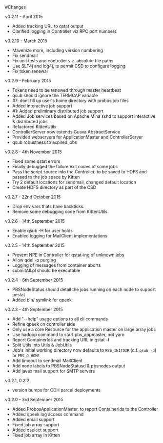#Changes

v0.2.11 - April 2015
 * Added tracking URL to qstat output
 * Clarified logging in Controller viz RPC port numbers

v0.2.10 - March 2015
 * Mavenize more, including version numbering
 * Fix sendmail
 * Fix unit tests and controller viz. absolute file paths
 * Use SLF4j and log4j, to permit CSD to configure logging
 * Fix token renewal

v0.2.9 - February 2015
 * Tokens need to be renewed through master heartbeat
 * qsub should ignore the TERMCAP variable
 * #7: dont fill up user's home directory with probos job files
 * Added interactive job support
 * #1: Added preliminary distributed job support
 * Added Job services based on Apache Mina sshd to support interactive & distributed jobs
 * Refactored KittenUtils
 * ControllerServer now extends Guava AbstractService
 * Provided webservers for ApplicationMaster and ControllerServer
 * qsub robustness to expired jobs  

v0.2.8 - 4th November 2015
 * Fixed some qstat errors
 * Finally debugged the failure exit codes of some jobs
 * Pass the script source into the Controller, to be saved to HDFS and passed to the job space by Kitten
 * Try 2 default locations for sendmail, changed default location
 * Create HDFS directory as part of the CSD

v0.2.7 - 22nd October 2015
 * Drop env vars thats have backticks.
 * Remove some debugging code from KittenUtils
 

v0.2.6 - 14th September 2015

 * Enable qsub -H for user holds
 * Enabled logging for MailClient implementations 

v0.2.5 - 14th September 2015

 * Prevent NPE in Controller for qstat-ing of unknown jobs
 * Allow qdel -p purging
 * Logging of messages from container aborts
 * submitAll.pl should be executable

v0.2.4 - 6th September 2015

 * PBSNodeStatus should detail the jobs running on each node to support pestat
 * Added bin/ symlink for qpeek

v0.2.3 - 4th September 2015

 * Add "--help" usage options to all cli commands
 * Refine qpeek on controller side
 * Only use a core Resource for the application master on large array jobs
 * Use hadoop command to start pbs_appmaster, not yarn
 * Report ContainerIds and tracking URL in qstat -f
 * Split Utils into Utils & JobUtils
 * Job's initial working directory now defaults to `PBS_INITDIR` (c.f. `qsub -d`) or `PBS_O_HOME`
 * Add timeout to sendmail MailClient
 * Add node labels to PBSNodeStatusd & pbsnodes output
 * Add javax mail support for SMTP servers

v0.2.1, 0.2.2 

 * version bumps for CDH parcel deployments

v0.2.0 - 3rd September 2015

 * Added ProbosApplicationMaster, to report ContainerIds to the Controller
 * Added qpeek log access command
 * Added email support
 * Fixed job array support
 * Added qselect support
 * Fixed job array in Kitten
